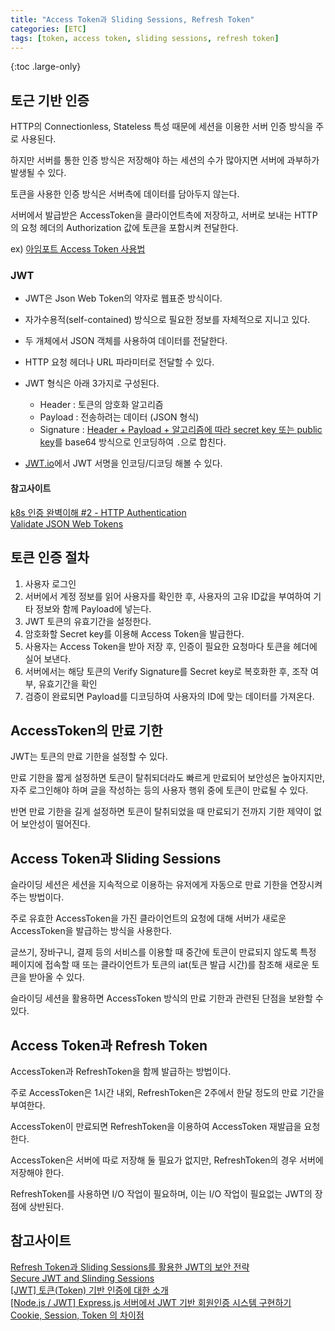 ```yaml
---
title: "Access Token과 Sliding Sessions, Refresh Token"
categories: [ETC]
tags: [token, access token, sliding sessions, refresh token]
---
```


{:toc .large-only}

## 토근 기반 인증

HTTP의 Connectionless, Stateless 특성 때문에 세션을 이용한 서버 인증 방식을 주로 사용된다.

하지만 서버를 통한 인증 방식은 저장해야 하는 세션의 수가 많아지면 서버에 과부하가 발생될 수 있다.

토큰을 사용한 인증 방식은 서버측에 데이터를 담아두지 않는다.

서버에서 발급받은 AccessToken을 클라이언트측에 저장하고, 서버로 보내는 HTTP의 요청 헤더의 Authorization 값에 토큰을 포함시켜 전달한다.

ex) [아임포트 Access Token 사용법](https://docs.iamport.kr/tech/access-token)

### JWT

- JWT은 Json Web Token의 약자로 웹표준 방식이다.

- 자가수용적(self-contained) 방식으로 필요한 정보를 자체적으로 지니고 있다.

- 두 개체에서 JSON 객체를 사용하여 데이터를 전달한다.

- HTTP 요청 헤더나 URL 파라미터로 전달할 수 있다.

- JWT 형식은 아래 3가지로 구성된다.
    - Header : 토큰의 암호화 알고리즘
    - Payload : 전송하려는 데이터 (JSON 형식)
    - Signature : <u>Header + Payload + 알고리즘에 따라 secret key 또는 public key</u>를 base64 방식으로 인코딩하여 `.`으로 합친다.

- [JWT.io](https://jwt.io/?_ga=2.163251572.952146497.1636521097-1933711542.1636521097&_gl=1*1ys1crh*rollup_ga*MTkzMzcxMTU0Mi4xNjM2NTIxMDk3*rollup_ga_F1G3E656YZ*MTYzNjUyMTA5Ny4xLjAuMTYzNjUyMTA5Ny42MA..)에서 JWT 서명을 인코딩/디코딩 해볼 수 있다.

#### 참고사이트
[k8s 인증 완벽이해 #2 - HTTP Authentication](https://coffeewhale.com/kubernetes/authentication/http-auth/2020/05/03/auth02/)<br/>
[Validate JSON Web Tokens](https://auth0.com/docs/security/tokens/json-web-tokens/validate-json-web-tokens)

## 토큰 인증 절차

1. 사용자 로그인
2. 서버에서 계정 정보를 읽어 사용자를 확인한 후, 사용자의 고유 ID값을 부여하여 기타 정보와 함께 Payload에 넣는다.
3. JWT 토큰의 유효기간을 설정한다.
4. 암호화할 Secret key를 이용해 Access Token을 발급한다.
5. 사용자는 Access Token을 받아 저장 후, 인증이 필요한 요청마다 토큰을 헤더에 실어 보낸다.
6. 서버에서는 해당 토큰의 Verify Signature를 Secret key로 복호화한 후, 조작 여부, 유효기간을 확인
7. 검증이 완료되면 Payload를 디코딩하여 사용자의 ID에 맞는 데이터를 가져온다.

## AccessToken의 만료 기한

JWT는 토큰의 만료 기한을 설정할 수 있다.

만료 기한을 짧게 설정하면 토큰이 탈취되더라도 빠르게 만료되어 보안성은 높아지지만, 자주 로그인해야 하며 글을 작성하는 등의 사용자 행위 중에 토큰이 만료될 수 있다.

반면 만료 기한을 길게 설정하면 토큰이 탈취되었을 때 만료되기 전까지 기한 제약이 없어 보안성이 떨어진다.

## Access Token과 Sliding Sessions

슬라이딩 세션은 세션을 지속적으로 이용하는 유저에게 자동으로 만료 기한을 연장시켜주는 방법이다.

주로 유효한 AccessToken을 가진 클라이언트의 요청에 대해 서버가 새로운 AccessToken을 발급하는 방식을 사용한다.

글쓰기, 장바구니, 결제 등의 서비스를 이용할 때 중간에 토큰이 만료되지 않도록 특정 페이지에 접속할 때 또는 클라이언트가 토큰의 iat(토큰 발급 시간)를 참조해 새로운 토큰을 받아올 수 있다.

슬라이딩 세션을 활용하면 AccessToken 방식의 만료 기한과 관련된 단점을 보완할 수 있다.

## Access Token과 Refresh Token

AccessToken과 RefreshToken을 함께 발급하는 방법이다.

주로 AccessToken은 1시간 내외, RefreshToken은 2주에서 한달 정도의 만료 기간을 부여한다.

AccessToken이 만료되면 RefreshToken을 이용하여 AccessToken 재발급을 요청한다.

AccessToken은 서버에 따로 저장해 둘 필요가 없지만, RefreshToken의 경우 서버에 저장해야 한다.

RefreshToken를 사용하면 I/O 작업이 필요하며, 이는 I/O 작업이 필요없는 JWT의 장점에 상반된다.

## 참고사이트

[Refresh Token과 Sliding Sessions를 활용한 JWT의 보안 전략](https://blog.ull.im/engineering/2019/02/07/jwt-strategy.html)<br/>
[Secure JWT and Slinding Sessions](https://www.hahwul.com/2021/05/05/sliding-sessions/)<br/>
[[JWT] 토큰(Token) 기반 인증에 대한 소개](https://velopert.com/2350)<br/>
[[Node.js / JWT] Express.js 서버에서 JWT 기반 회원인증 시스템 구현하기](https://velopert.com/2448)<br/>
[Cookie, Session, Token 의 차이점](https://tofusand-dev.tistory.com/89)
